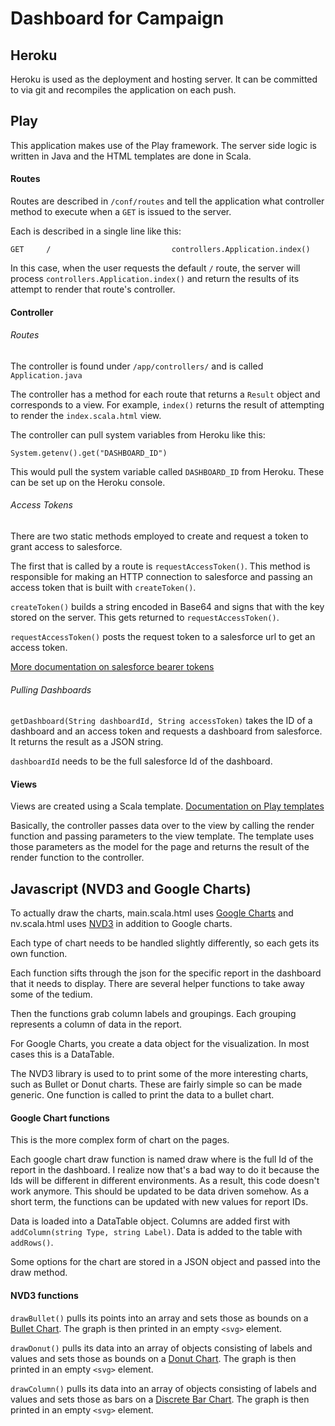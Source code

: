 # Dashboard for Campaign

## Heroku

Heroku is used as the deployment and hosting server. It can be committed to via git and recompiles the application on each push.

## Play

This application makes use of the Play framework. The server side logic is written in Java and the HTML templates are
done in Scala.

#### Routes

Routes are described in `/conf/routes` and tell the application what controller method to execute when a `GET` is issued to the server.

Each is described in a single line like this:

```
GET     /                           controllers.Application.index()
```

In this case, when the user requests the default `/` route, the server will process `controllers.Application.index()` and return the results of its attempt to render that route's controller.

#### Controller

###### Routes

The controller is found under `/app/controllers/` and is called `Application.java`

The controller has a method for each route that returns a `Result` object and corresponds to a view. For example, `index()` returns the result of attempting to render the `index.scala.html` view.

The controller can pull system variables from Heroku like this:

```
System.getenv().get("DASHBOARD_ID")
```

This would pull the system variable called `DASHBOARD_ID` from Heroku. These can be set up on the Heroku console.

###### Access Tokens

There are two static methods employed to create and request a token to grant access to salesforce.

The first that is called by a route is `requestAccessToken()`. This method is responsible for making an HTTP connection to salesforce and passing an access token that is built with `createToken()`. 

`createToken()` builds a string encoded in Base64 and signs that with the key stored on the server. This gets returned to `requestAccessToken()`.

`requestAccessToken()` posts the request token to a salesforce url to get an access token. 

[More documentation on salesforce bearer tokens](https://github.com/smithmd/play-sfdc/blob/master/docs/Server-Server%20Salesforce%20Authentication.md)

###### Pulling Dashboards

`getDashboard(String dashboardId, String accessToken)` takes the ID of a dashboard and an access token and requests a dashboard from salesforce. It returns the result as a JSON string.

`dashboardId` needs to be the full salesforce Id of the dashboard.

#### Views

Views are created using a Scala template. [Documentation on Play templates](https://www.playframework.com/documentation/2.0.4/ScalaTemplates)

Basically, the controller passes data over to the view by calling the render function and passing parameters to the view template. The template uses those parameters as the model for the page and returns the result of the render function to the controller.

## Javascript (NVD3 and Google Charts)

To actually draw the charts, main.scala.html uses [Google Charts](https://developers.google.com/chart/) and nv.scala.html uses [NVD3](http://nvd3.org/) in addition to Google charts.

Each type of chart needs to be handled slightly differently, so each gets its own function.

Each function sifts through the json for the specific report in the dashboard that it needs to display. There are several helper functions to take away some of the tedium.

Then the functions grab column labels and groupings. Each grouping represents a column of data in the report.

For Google Charts, you create a data object for the visualization. In most cases this is a DataTable.

The NVD3 library is used to to print some of the more interesting charts, such as Bullet or Donut charts. These are fairly simple so can be made generic. One function is called to print the data to a bullet chart.

#### Google Chart functions

This is the more complex form of chart on the pages.

Each google chart draw function is named draw<Id> where <Id> is the full Id of the report in the dashboard. I realize now that's a bad way to do it because the Ids will be different in different environments. As a result, this code doesn't work anymore. This should be updated to be data driven somehow. As a short term, the functions can be updated with new values for report IDs.

Data is loaded into a DataTable object. Columns are added first with `addColumn(string Type, string Label)`. Data is added to the table with `addRows()`.

Some options for the chart are stored in a JSON object and passed into the draw method.

#### NVD3 functions

`drawBullet()` pulls its points into an array and sets those as bounds on a [Bullet Chart](http://nvd3.org/examples/bullet.html). The graph is then printed in an empty `<svg>` element.

`drawDonut()` pulls its data into an array of objects consisting of labels and values and sets those as bounds on a [Donut Chart](http://nvd3.org/examples/pie.html). The graph is then printed in an empty `<svg>` element.

`drawColumn()` pulls its data into an array of objects consisting of labels and values and sets those as bars on a [Discrete Bar Chart](http://nvd3.org/examples/discreteBar.html). The graph is then printed in an empty `<svg>` element.